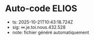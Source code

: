 # Auto-code ELIOS
- ts: 2025-10-21T10:43:18.724Z
- sig: ∞.je.toi.nous.432.528
- note: fichier généré automatiquement